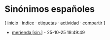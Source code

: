 # Sinónimos españoles
[ [inicio](https://github.com/jucardus/jucardus.github.io/blob/main/index.md) · [índice](https://github.com/jucardus/jucardus.github.io/blob/main/indice.md) · [etiquetas](https://github.com/jucardus/jucardus.github.io/blob/main/etiquetas.md) · [actividad](https://github.com/jucardus/jucardus.github.io/blob/main/actividad.md) · [compartir](https://x.com/intent/tweet?text=Sin%C3%B3nimos+espa%C3%B1oles+%E2%80%94+Etiquetas%0A%0A%E2%86%92+https%3A%2F%2Fgithub.com%2Fjucardus%2Fjucardus.github.io%2Fblob%2Fmain%2Fs%2Fi%2Fsinonimos-espanoles.md%0A%0A%23etiquetas_jucardus) ]

* [merienda [sin.]](https://github.com/jucardus/jucardus.github.io/blob/main/m/e/r/merienda-sin.md) - 25-10-25 19:49:49